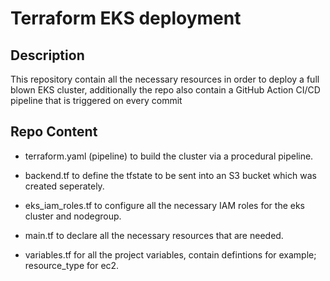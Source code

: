 # Terraform EKS deployment

## Description 
This repository contain all the necessary resources in order to deploy a full blown EKS cluster, additionally the repo also contain a GitHub Action CI/CD pipeline that is triggered on every commit

## Repo Content 
* terraform.yaml (pipeline) to build the cluster via a procedural pipeline.

* backend.tf to define the tfstate to be sent into an S3 bucket which was created seperately.

* eks_iam_roles.tf to configure all the necessary IAM roles for the eks cluster and nodegroup.

* main.tf to declare all the necessary resources that are needed.

* variables.tf for all the project variables, contain defintions for example; resource_type for ec2.